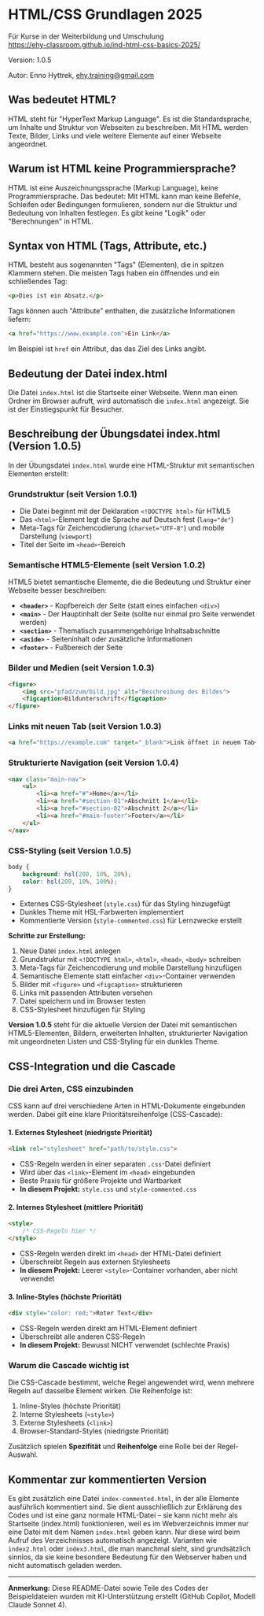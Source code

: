 # HTML/CSS Grundlagen 2025
Für Kurse in der Weiterbildung und Umschulung  
<a href="https://ehy-classroom.github.io/ind-html-css-basics-2025/" target="_blank">https://ehy-classroom.github.io/ind-html-css-basics-2025/</a>



Version: 1.0.5

Autor: Enno Hyttrek, <a href="mailto:ehy.training@gmail.com" target="_blank">ehy.training@gmail.com</a>


## Was bedeutet HTML? 

HTML steht für "HyperText Markup Language". Es ist die Standardsprache, um Inhalte und Struktur von Webseiten zu beschreiben. Mit HTML werden Texte, Bilder, Links und viele weitere Elemente auf einer Webseite angeordnet.

## Warum ist HTML keine Programmiersprache?

HTML ist eine Auszeichnungssprache (Markup Language), keine Programmiersprache. Das bedeutet: Mit HTML kann man keine Befehle, Schleifen oder Bedingungen formulieren, sondern nur die Struktur und Bedeutung von Inhalten festlegen. Es gibt keine "Logik" oder "Berechnungen" in HTML.

## Syntax von HTML (Tags, Attribute, etc.)

HTML besteht aus sogenannten "Tags" (Elementen), die in spitzen Klammern stehen. Die meisten Tags haben ein öffnendes und ein schließendes Tag:

```html
<p>Dies ist ein Absatz.</p>
```

Tags können auch "Attribute" enthalten, die zusätzliche Informationen liefern:

```html
<a href="https://www.example.com">Ein Link</a>
```

Im Beispiel ist `href` ein Attribut, das das Ziel des Links angibt.

## Bedeutung der Datei index.html

Die Datei `index.html` ist die Startseite einer Webseite. Wenn man einen Ordner im Browser aufruft, wird automatisch die `index.html` angezeigt. Sie ist der Einstiegspunkt für Besucher.

## Beschreibung der Übungsdatei index.html (Version 1.0.5)

In der Übungsdatei `index.html` wurde eine HTML-Struktur mit semantischen Elementen erstellt:

### Grundstruktur (seit Version 1.0.1)
- Die Datei beginnt mit der Deklaration `<!DOCTYPE html>` für HTML5
- Das `<html>`-Element legt die Sprache auf Deutsch fest (`lang="de"`)
- Meta-Tags für Zeichencodierung (`charset="UTF-8"`) und mobile Darstellung (`viewport`)
- Titel der Seite im `<head>`-Bereich

### Semantische HTML5-Elemente (seit Version 1.0.2)
HTML5 bietet semantische Elemente, die die Bedeutung und Struktur einer Webseite besser beschreiben:

- **`<header>`** - Kopfbereich der Seite (statt eines einfachen `<div>`)
- **`<main>`** - Der Hauptinhalt der Seite (sollte nur einmal pro Seite verwendet werden)
- **`<section>`** - Thematisch zusammengehörige Inhaltsabschnitte
- **`<aside>`** - Seiteninhalt oder zusätzliche Informationen
- **`<footer>`** - Fußbereich der Seite

### Bilder und Medien (seit Version 1.0.3)
```html
<figure>
    <img src="pfad/zum/bild.jpg" alt="Beschreibung des Bildes">
    <figcaption>Bildunterschrift</figcaption>
</figure>
```

### Links mit neuen Tab (seit Version 1.0.3)
```html
<a href="https://example.com" target="_blank">Link öffnet in neuem Tab</a>
```

### Strukturierte Navigation (seit Version 1.0.4)
```html
<nav class="main-nav">
    <ul>
        <li><a href="#">Home</a></li>
        <li><a href="#section-01">Abschnitt 1</a></li>
        <li><a href="#section-02">Abschnitt 2</a></li>
        <li><a href="#main-footer">Footer</a></li>
    </ul>
</nav>
```

### CSS-Styling (seit Version 1.0.5)
```css
body {
    background: hsl(200, 10%, 20%);
    color: hsl(200, 10%, 100%);
}
```
- Externes CSS-Stylesheet (`style.css`) für das Styling hinzugefügt
- Dunkles Theme mit HSL-Farbwerten implementiert
- Kommentierte Version (`style-commented.css`) für Lernzwecke erstellt

**Schritte zur Erstellung:**
1. Neue Datei `index.html` anlegen
2. Grundstruktur mit `<!DOCTYPE html>`, `<html>`, `<head>`, `<body>` schreiben
3. Meta-Tags für Zeichencodierung und mobile Darstellung hinzufügen
4. Semantische Elemente statt einfacher `<div>`-Container verwenden
5. Bilder mit `<figure>` und `<figcaption>` strukturieren
6. Links mit passenden Attributen versehen
7. Datei speichern und im Browser testen
8. CSS-Stylesheet hinzufügen für Styling

**Version 1.0.5** steht für die aktuelle Version der Datei mit semantischen HTML5-Elementen, Bildern, erweiterten Inhalten, strukturierter Navigation mit ungeordneten Listen und CSS-Styling für ein dunkles Theme.

## CSS-Integration und die Cascade

### Die drei Arten, CSS einzubinden

CSS kann auf drei verschiedene Arten in HTML-Dokumente eingebunden werden. Dabei gilt eine klare Prioritätsreihenfolge (CSS-Cascade):

#### 1. Externes Stylesheet (niedrigste Priorität)
```html
<link rel="stylesheet" href="path/to/style.css">
```
- CSS-Regeln werden in einer separaten `.css`-Datei definiert
- Wird über das `<link>`-Element im `<head>` eingebunden
- Beste Praxis für größere Projekte und Wartbarkeit
- **In diesem Projekt:** `style.css` und `style-commented.css`

#### 2. Internes Stylesheet (mittlere Priorität)
```html
<style>
    /* CSS-Regeln hier */
</style>
```
- CSS-Regeln werden direkt im `<head>` der HTML-Datei definiert
- Überschreibt Regeln aus externen Stylesheets
- **In diesem Projekt:** Leerer `<style>`-Container vorhanden, aber nicht verwendet

#### 3. Inline-Styles (höchste Priorität)
```html
<div style="color: red;">Roter Text</div>
```
- CSS-Regeln werden direkt am HTML-Element definiert
- Überschreibt alle anderen CSS-Regeln
- **In diesem Projekt:** Bewusst NICHT verwendet (schlechte Praxis)

### Warum die Cascade wichtig ist

Die CSS-Cascade bestimmt, welche Regel angewendet wird, wenn mehrere Regeln auf dasselbe Element wirken. Die Reihenfolge ist:
1. Inline-Styles (höchste Priorität)
2. Interne Stylesheets (`<style>`)
3. Externe Stylesheets (`<link>`)
4. Browser-Standard-Styles (niedrigste Priorität)

Zusätzlich spielen **Spezifität** und **Reihenfolge** eine Rolle bei der Regel-Auswahl.

## Kommentar zur kommentierten Version

Es gibt zusätzlich eine Datei `index-commented.html`, in der alle Elemente ausführlich kommentiert sind. Sie dient ausschließlich zur Erklärung des Codes und ist eine ganz normale HTML-Datei – sie kann nicht mehr als Startseite (index.html) funktionieren, weil es im Webverzeichnis immer nur eine Datei mit dem Namen `index.html` geben kann. Nur diese wird beim Aufruf des Verzeichnisses automatisch angezeigt. Varianten wie `index2.html` oder `index3.html`, die man manchmal sieht, sind grundsätzlich sinnlos, da sie keine besondere Bedeutung für den Webserver haben und nicht automatisch geladen werden.

---

**Anmerkung:** Diese README-Datei sowie Teile des Codes der Beispieldateien wurden mit KI-Unterstützung erstellt (GitHub Copilot, Modell Claude Sonnet 4).